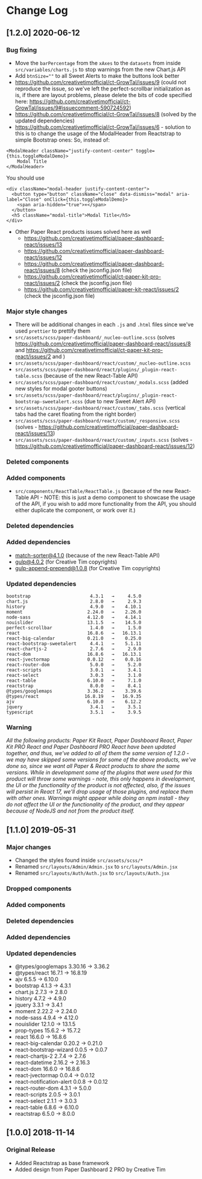 # Change Log

## [1.2.0] 2020-06-12
### Bug fixing
- Move the `barPercentage` from the `xAxes` to the `datasets` from inside `src/variables/charts.js` to stop warnings from the new Chart.js API
- Add `btnSize=""` to all Sweet Alerts to make the buttons look better
- https://github.com/creativetimofficial/ct-GrowTal/issues/9 (could not reproduce the issue, so we've left the perfect-scrollbar initialization as is, if there are layout problems, please delete the bits of code specified here: https://github.com/creativetimofficial/ct-GrowTal/issues/9#issuecomment-590724592)
- https://github.com/creativetimofficial/ct-GrowTal/issues/8 (solved by the updated dependencies)
- https://github.com/creativetimofficial/ct-GrowTal/issues/6 - solution to this is to change the usage of the ModalHeader from Reactstrap to simple Bootstrap ones:
So, instead of:
```
<ModalHeader className="justify-content-center" toggle={this.toggleModalDemo}>
    Modal Title
</ModalHeader>
```
You should use
```
<div className="modal-header justify-content-center">
  <button type="button" className="close" data-dismiss="modal" aria-label="Close" onClick={this.toggleModalDemo}>
    <span aria-hidden="true">×</span>
  </button>
  <h5 className="modal-title">Modal Title</h5>
</div>
```
- Other Paper React products issues solved here as well
  - https://github.com/creativetimofficial/paper-dashboard-react/issues/13
  - https://github.com/creativetimofficial/paper-dashboard-react/issues/12
  - https://github.com/creativetimofficial/paper-dashboard-react/issues/8 (check the jsconfig.json file)
  - https://github.com/creativetimofficial/ct-paper-kit-pro-react/issues/2 (check the jsconfig.json file)
  - https://github.com/creativetimofficial/paper-kit-react/issues/2 (check the jsconfig.json file)
### Major style changes
- There will be additional changes in each `.js` and `.html` files since we've used `prettier` to prettify them
- `src/assets/scss/paper-dashboard/_nucleo-outline.scss` (solves https://github.com/creativetimofficial/paper-dashboard-react/issues/8 and https://github.com/creativetimofficial/ct-paper-kit-pro-react/issues/2 and )
- `src/assets/scss/paper-dashboard/react/custom/_nucleo-outline.scss`
- `src/assets/scss/paper-dashboard/react/plugins/_plugin-react-table.scss` (because of the new React-Table API)
- `src/assets/scss/paper-dashboard/react/custom/_modals.scss` (added new styles for modal gooter buttons)
- `src/assets/scss/paper-dashboard/react/plugins/_plugin-react-bootstrap-sweetalert.scss` (due to new Sweet Alert API)
- `src/assets/scss/paper-dashboard/react/custom/_tabs.scss` (vertical tabs had the caret floating from the right border)
- `src/assets/scss/paper-dashboard/react/custom/_responsive.scss` (solves - https://github.com/creativetimofficial/paper-dashboard-react/issues/13)
- `src/assets/scss/paper-dashboard/react/custom/_inputs.scss` (solves - https://github.com/creativetimofficial/paper-dashboard-react/issues/12)
### Deleted components
### Added components
- `src/components/ReactTable/ReactTable.js` (because of the new React-Table API - NOTE: this is just a demo component to showcase the usage of the API, if you wish to add more functionality from the API, you should either duplicate the component, or work over it.)
### Deleted dependencies
### Added dependencies
+ match-sorter@4.1.0 (because of the new React-Table API)
+ gulp@4.0.2 (for Creative Tim copyrights)
+ gulp-append-prepend@1.0.8 (for Creative Tim copyrights)
### Updated dependencies
```
bootstrap                      4.3.1   →     4.5.0
chart.js                       2.8.0   →     2.9.3
history                        4.9.0   →    4.10.1
moment                        2.24.0   →    2.26.0
node-sass                     4.12.0   →    4.14.1
nouislider                    13.1.5   →    14.5.0
perfect-scrollbar              1.4.0   →     1.5.0
react                         16.8.6   →   16.13.1
react-big-calendar            0.21.0   →    0.25.0
react-bootstrap-sweetalert     4.4.1   →    5.1.11
react-chartjs-2                2.7.6   →     2.9.0
react-dom                     16.8.6   →   16.13.1
react-jvectormap              0.0.12   →    0.0.16
react-router-dom               5.0.0   →     5.2.0
react-scripts                  3.0.1   →     3.4.1
react-select                   3.0.3   →     3.1.0
react-table                   6.10.0   →     7.1.0
reactstrap                     8.0.0   →     8.4.1
@types/googlemaps             3.36.2   →    3.39.6
@types/react                 16.8.19   →   16.9.35
ajv                           6.10.0   →    6.12.2
jquery                         3.4.1   →     3.5.1
typescript                     3.5.1   →     3.9.5
```
### Warning
_All the following products: Paper Kit React, Paper Dashboard React, Paper Kit PRO React and Paper Dashboard PRO React have been updated together, and thus, we've added to all of them the same version of 1.2.0 - we may have skipped some versions for some of the above products, we've done so, since we want all Paper & React products to share the same versions._
_While in development some of the plugins that were used for this product will throw some warnings - note, this only happens in development, the UI or the functionality of the product is not affected, also, if the issues will persist in React 17, we'll drop usage of those plugins, and replace them with other ones._
_Warnings might appear while doing an npm install - they do not affect the UI or the functionality of the product, and they appear because of NodeJS and not from the product itself._

## [1.1.0] 2019-05-31
### Major changes
- Changed the styles found inside `src/assets/scss/*`
- Renamed `src/layouts/Admin/Admin.jsx` to `src/layouts/Admin.jsx`
- Renamed `src/layouts/Auth/Auth.jsx` to `src/layouts/Auth.jsx`
### Dropped components
### Added components
### Deleted dependencies
### Added dependencies
### Updated dependencies
- @types/googlemaps          3.30.16   →    3.36.2
- @types/react                16.7.1   →   16.8.19
- ajv                          6.5.5   →    6.10.0
- bootstrap                    4.1.3   →     4.3.1
- chart.js                     2.7.3   →     2.8.0
- history                      4.7.2   →     4.9.0
- jquery                       3.3.1   →     3.4.1
- moment                      2.22.2   →    2.24.0
- node-sass                    4.9.4   →    4.12.0
- nouislider                  12.1.0   →    13.1.5
- prop-types                  15.6.2   →    15.7.2
- react                       16.6.0   →    16.8.6
- react-big-calendar          0.20.2   →    0.21.0
- react-bootstrap-wizard       0.0.5   →     0.0.7
- react-chartjs-2              2.7.4   →     2.7.6
- react-datetime              2.16.2   →    2.16.3
- react-dom                   16.6.0   →    16.8.6
- react-jvectormap             0.0.4   →    0.0.12
- react-notification-alert     0.0.8   →    0.0.12
- react-router-dom             4.3.1   →     5.0.0
- react-scripts                2.0.5   →     3.0.1
- react-select                 2.1.1   →     3.0.3
- react-table                  6.8.6   →    6.10.0
- reactstrap                   6.5.0   →     8.0.0

## [1.0.0] 2018-11-14
### Original Release
- Added Reactstrap as base framework
- Added design from Paper Dashboard 2 PRO by Creative Tim
